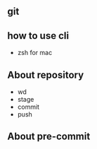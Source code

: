 ## git

## how to use cli
 - zsh for mac

## About repository
 - wd
 - stage
 - commit
 - push

## About pre-commit

